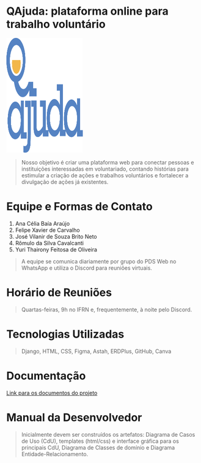 # QAjuda: plataforma online para trabalho voluntário

<img src="logoqajuda.png" width="200" height="300" />

>Nosso objetivo é criar uma plataforma web para conectar pessoas e instituições interessadas em voluntariado, contando histórias para estimular a criação de ações e trabalhos voluntários e fortalecer a divulgação de ações já existentes.

# Equipe e Formas de Contato

1. Ana Célia Baía Araújo
2. Felipe Xavier de Carvalho
3. José Vilanir de Souza Brito Neto
4. Rômulo da Silva Cavalcanti 
5. Yuri Thairony Feitosa de Oliveira

>A equipe se comunica diariamente por grupo do PDS Web no WhatsApp e utiliza o Discord para reuniões virtuais.

# Horário de Reuniões

>Quartas-feiras, 9h no IFRN e, frequentemente, à noite pelo Discord.

# Tecnologias Utilizadas

>Django, HTML, CSS, Figma, Astah, ERDPlus, GitHub, Canva

# Documentação

[Link para os documentos do projeto](doc/documentacao.md)

# Manual da Desenvolvedor

>Inicialmente devem ser construídos os artefatos: Diagrama de Casos de Uso (CdU), templates (html/css) e interface gráfica para os principais CdU, Diagrama de Classes de domínio e Diagrama Entidade-Relacionamento.
